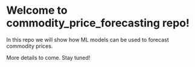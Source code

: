 # Welcome to commodity_price_forecasting repo!

In this repo we will show how ML models can be used to forecast commodity prices.

More details to come. Stay tuned!
